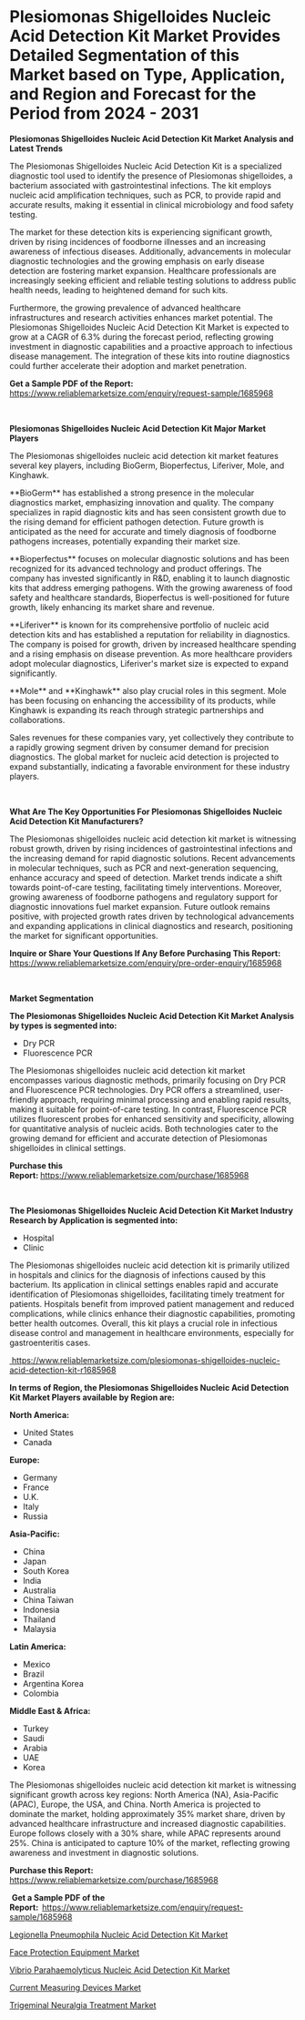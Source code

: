 <p><h1>Plesiomonas Shigelloides Nucleic Acid Detection Kit Market Provides Detailed Segmentation of this Market based on Type, Application, and Region and Forecast for the Period from 2024 - 2031</h1></p><p><strong>Plesiomonas Shigelloides Nucleic Acid Detection Kit Market Analysis and Latest Trends</strong></p>
<p><p>The Plesiomonas Shigelloides Nucleic Acid Detection Kit is a specialized diagnostic tool used to identify the presence of Plesiomonas shigelloides, a bacterium associated with gastrointestinal infections. The kit employs nucleic acid amplification techniques, such as PCR, to provide rapid and accurate results, making it essential in clinical microbiology and food safety testing.</p><p>The market for these detection kits is experiencing significant growth, driven by rising incidences of foodborne illnesses and an increasing awareness of infectious diseases. Additionally, advancements in molecular diagnostic technologies and the growing emphasis on early disease detection are fostering market expansion. Healthcare professionals are increasingly seeking efficient and reliable testing solutions to address public health needs, leading to heightened demand for such kits.</p><p>Furthermore, the growing prevalence of advanced healthcare infrastructures and research activities enhances market potential. The Plesiomonas Shigelloides Nucleic Acid Detection Kit Market is expected to grow at a CAGR of 6.3% during the forecast period, reflecting growing investment in diagnostic capabilities and a proactive approach to infectious disease management. The integration of these kits into routine diagnostics could further accelerate their adoption and market penetration.</p></p>
<p><strong>Get a Sample PDF of the Report:&nbsp;</strong> <a href="https://www.reliablemarketsize.com/enquiry/request-sample/1685968?utm_campaign=1143&utm_medium=2&utm_source=Github&utm_content=ia&utm_term=17122024&utm_id=plesiomonas-shigelloides-nucleic-acid-detection-kit">https://www.reliablemarketsize.com/enquiry/request-sample/1685968</a></p>
<p>&nbsp;</p>
<p><strong>Plesiomonas Shigelloides Nucleic Acid Detection Kit Major Market Players</strong></p>
<p><p>The Plesiomonas shigelloides nucleic acid detection kit market features several key players, including BioGerm, Bioperfectus, Liferiver, Mole, and Kinghawk. </p><p>**BioGerm** has established a strong presence in the molecular diagnostics market, emphasizing innovation and quality. The company specializes in rapid diagnostic kits and has seen consistent growth due to the rising demand for efficient pathogen detection. Future growth is anticipated as the need for accurate and timely diagnosis of foodborne pathogens increases, potentially expanding their market size.</p><p>**Bioperfectus** focuses on molecular diagnostic solutions and has been recognized for its advanced technology and product offerings. The company has invested significantly in R&D, enabling it to launch diagnostic kits that address emerging pathogens. With the growing awareness of food safety and healthcare standards, Bioperfectus is well-positioned for future growth, likely enhancing its market share and revenue.</p><p>**Liferiver** is known for its comprehensive portfolio of nucleic acid detection kits and has established a reputation for reliability in diagnostics. The company is poised for growth, driven by increased healthcare spending and a rising emphasis on disease prevention. As more healthcare providers adopt molecular diagnostics, Liferiver's market size is expected to expand significantly.</p><p>**Mole** and **Kinghawk** also play crucial roles in this segment. Mole has been focusing on enhancing the accessibility of its products, while Kinghawk is expanding its reach through strategic partnerships and collaborations.</p><p>Sales revenues for these companies vary, yet collectively they contribute to a rapidly growing segment driven by consumer demand for precision diagnostics. The global market for nucleic acid detection is projected to expand substantially, indicating a favorable environment for these industry players.</p></p>
<p>&nbsp;</p>
<p><strong>What Are The Key Opportunities For Plesiomonas Shigelloides Nucleic Acid Detection Kit Manufacturers?</strong></p>
<p><p>The Plesiomonas shigelloides nucleic acid detection kit market is witnessing robust growth, driven by rising incidences of gastrointestinal infections and the increasing demand for rapid diagnostic solutions. Recent advancements in molecular techniques, such as PCR and next-generation sequencing, enhance accuracy and speed of detection. Market trends indicate a shift towards point-of-care testing, facilitating timely interventions. Moreover, growing awareness of foodborne pathogens and regulatory support for diagnostic innovations fuel market expansion. Future outlook remains positive, with projected growth rates driven by technological advancements and expanding applications in clinical diagnostics and research, positioning the market for significant opportunities.</p></p>
<p><strong>Inquire or Share Your Questions If Any Before Purchasing This Report:</strong> <a href="https://www.reliablemarketsize.com/enquiry/pre-order-enquiry/1685968?utm_campaign=1143&utm_medium=2&utm_source=Github&utm_content=ia&utm_term=17122024&utm_id=plesiomonas-shigelloides-nucleic-acid-detection-kit">https://www.reliablemarketsize.com/enquiry/pre-order-enquiry/1685968</a></p>
<p>&nbsp;</p>
<p><strong>Market Segmentation</strong></p>
<p><strong>The Plesiomonas Shigelloides Nucleic Acid Detection Kit Market Analysis by types is segmented into:</strong></p>
<p><ul><li>Dry PCR</li><li>Fluorescence PCR</li></ul></p>
<p><p>The Plesiomonas shigelloides nucleic acid detection kit market encompasses various diagnostic methods, primarily focusing on Dry PCR and Fluorescence PCR technologies. Dry PCR offers a streamlined, user-friendly approach, requiring minimal processing and enabling rapid results, making it suitable for point-of-care testing. In contrast, Fluorescence PCR utilizes fluorescent probes for enhanced sensitivity and specificity, allowing for quantitative analysis of nucleic acids. Both technologies cater to the growing demand for efficient and accurate detection of Plesiomonas shigelloides in clinical settings.</p></p>
<p><strong>Purchase this Report:&nbsp;</strong><a href="https://www.reliablemarketsize.com/purchase/1685968?utm_campaign=1143&utm_medium=2&utm_source=Github&utm_content=ia&utm_term=17122024&utm_id=plesiomonas-shigelloides-nucleic-acid-detection-kit">https://www.reliablemarketsize.com/purchase/1685968</a></p>
<p>&nbsp;</p>
<p><strong>The Plesiomonas Shigelloides Nucleic Acid Detection Kit Market Industry Research by Application is segmented into:</strong></p>
<p><ul><li>Hospital</li><li>Clinic</li></ul></p>
<p><p>The Plesiomonas shigelloides nucleic acid detection kit is primarily utilized in hospitals and clinics for the diagnosis of infections caused by this bacterium. Its application in clinical settings enables rapid and accurate identification of Plesiomonas shigelloides, facilitating timely treatment for patients. Hospitals benefit from improved patient management and reduced complications, while clinics enhance their diagnostic capabilities, promoting better health outcomes. Overall, this kit plays a crucial role in infectious disease control and management in healthcare environments, especially for gastroenteritis cases.</p></p>
<p><a href="https://www.reliablemarketsize.com/plesiomonas-shigelloides-nucleic-acid-detection-kit-r1685968?utm_campaign=1143&utm_medium=2&utm_source=Github&utm_content=ia&utm_term=17122024&utm_id=plesiomonas-shigelloides-nucleic-acid-detection-kit">&nbsp;https://www.reliablemarketsize.com/plesiomonas-shigelloides-nucleic-acid-detection-kit-r1685968</a></p>
<p><strong>In terms of Region, the Plesiomonas Shigelloides Nucleic Acid Detection Kit Market Players available by Region are:</strong></p>
<p>
    <p> <strong> North America: </strong>
        <ul>
            <li>United States</li>
            <li>Canada</li>
        </ul>
        </p> 
    <p> <strong> Europe: </strong>
        <ul>
            <li>Germany</li>
            <li>France</li>
            <li>U.K.</li>
            <li>Italy</li>
            <li>Russia</li>
        </ul>
        </p> 
    <p> <strong> Asia-Pacific: </strong>
        <ul>
            <li>China</li>
            <li>Japan</li>
            <li>South Korea</li>
            <li>India</li>
            <li>Australia</li>
            <li>China Taiwan</li>
            <li>Indonesia</li>
            <li>Thailand</li>
            <li>Malaysia</li>
        </ul>
        </p> 
    <p> <strong> Latin America: </strong>
        <ul>
            <li>Mexico</li>
            <li>Brazil</li>
            <li>Argentina Korea</li>
            <li>Colombia</li>
        </ul>
        </p> 
    <p> <strong> Middle East & Africa: </strong>
        <ul>
            <li>Turkey</li>
            <li>Saudi</li>
            <li>Arabia</li>
            <li>UAE</li>
            <li>Korea</li>
        </ul>
    </p>
    </p>
<p><p>The Plesiomonas shigelloides nucleic acid detection kit market is witnessing significant growth across key regions: North America (NA), Asia-Pacific (APAC), Europe, the USA, and China. North America is projected to dominate the market, holding approximately 35% market share, driven by advanced healthcare infrastructure and increased diagnostic capabilities. Europe follows closely with a 30% share, while APAC represents around 25%. China is anticipated to capture 10% of the market, reflecting growing awareness and investment in diagnostic solutions.</p></p>
<p><strong>Purchase this Report: </strong><a href="https://www.reliablemarketsize.com/purchase/1685968?utm_campaign=1143&utm_medium=2&utm_source=Github&utm_content=ia&utm_term=17122024&utm_id=plesiomonas-shigelloides-nucleic-acid-detection-kit">https://www.reliablemarketsize.com/purchase/1685968</a></p>
<p>&nbsp;<strong>Get a Sample PDF of the Report:&nbsp;&nbsp;</strong><a href="https://www.reliablemarketsize.com/enquiry/request-sample/1685968?utm_campaign=1143&utm_medium=2&utm_source=Github&utm_content=ia&utm_term=17122024&utm_id=plesiomonas-shigelloides-nucleic-acid-detection-kit">https://www.reliablemarketsize.com/enquiry/request-sample/1685968</a></p>
<p><strong></strong></p>
<p><p><a href="https://github.com/lashaunm5st/Market-Research-Report-List-1/blob/main/legionella-pneumophila-nucleic-acid-detection-kit-market.md?utm_campaign=1143&utm_medium=2&utm_source=Github&utm_content=ia&utm_term=17122024&utm_id=plesiomonas-shigelloides-nucleic-acid-detection-kit">Legionella Pneumophila Nucleic Acid Detection Kit Market</a></p><p><a href="https://www.linkedin.com/pulse/market-demand-revenue-face-protection-equipment-industry-from-c0cfe?utm_campaign=1143&utm_medium=2&utm_source=Github&utm_content=ia&utm_term=17122024&utm_id=plesiomonas-shigelloides-nucleic-acid-detection-kit">Face Protection Equipment Market</a></p><p><a href="https://github.com/osbornrdaflalo/Market-Research-Report-List-1/blob/main/vibrio-parahaemolyticus-nucleic-acid-detection-kit-market.md?utm_campaign=1143&utm_medium=2&utm_source=Github&utm_content=ia&utm_term=17122024&utm_id=plesiomonas-shigelloides-nucleic-acid-detection-kit">Vibrio Parahaemolyticus Nucleic Acid Detection Kit Market</a></p><p><a href="https://www.linkedin.com/pulse/market-examination-report-current-measuring-devices-growth-forecast-cyuse?utm_campaign=1143&utm_medium=2&utm_source=Github&utm_content=ia&utm_term=17122024&utm_id=plesiomonas-shigelloides-nucleic-acid-detection-kit">Current Measuring Devices Market</a></p><p><a href="https://www.linkedin.com/pulse/in-depth-analysis-trigeminal-neuralgia-treatment-market-d2lef?utm_campaign=1143&utm_medium=2&utm_source=Github&utm_content=ia&utm_term=17122024&utm_id=plesiomonas-shigelloides-nucleic-acid-detection-kit">Trigeminal Neuralgia Treatment Market</a></p></p>